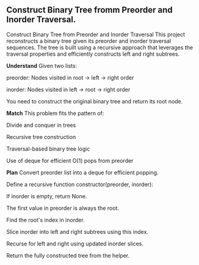 ## Construct Binary Tree fromm Preorder and Inorder Traversal.
Construct Binary Tree from Preorder and Inorder Traversal
This project reconstructs a binary tree given its preorder and inorder traversal sequences. The tree is built using a recursive approach that leverages the traversal properties and efficiently constructs left and right subtrees.

**Understand**
Given two lists:

preorder: Nodes visited in root → left → right order

inorder: Nodes visited in left → root → right order

You need to construct the original binary tree and return its root node.

**Match**
This problem fits the pattern of:

Divide and conquer in trees

Recursive tree construction

Traversal-based binary tree logic

Use of deque for efficient O(1) pops from preorder


**Plan**
Convert preorder list into a deque for efficient popping.

Define a recursive function constructor(preorder, inorder):

If inorder is empty, return None.

The first value in preorder is always the root.

Find the root's index in inorder.

Slice inorder into left and right subtrees using this index.

Recurse for left and right using updated inorder slices.

Return the fully constructed tree from the helper.
